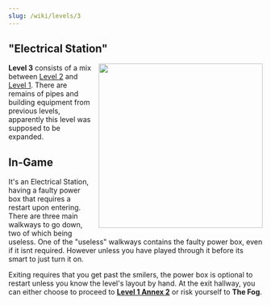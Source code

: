 ```yaml
---
slug: /wiki/levels/3
---
```


## "Electrical Station"
<div style="float:right; margin: 0px 0px 10px 10px">
 <img align="right" width="325" src="/img/assets/lv3.png"/>
</div>

**Level 3** consists of a mix between [Level 2](/wiki/levels/2) and [Level 1](/wiki/levels/1). There are remains of pipes and building equipment from previous levels, apparently this level was supposed to be expanded.


## In-Game
It's an Electrical Station, having a faulty power box that requires a restart upon entering. There are three main walkways to go down, two of which being useless. One of the "useless" walkways contains the faulty power box, even if it isnt required. However unless you have played through it before its smart to just turn it on.

Exiting requires that you get past the smilers, the power box is optional to restart unless you know the level's layout by hand.
At the exit hallway, you can either choose to proceed to [**Level 1 Annex 2**](/wiki/levels/1a2) or risk yourself to **The Fog**.
